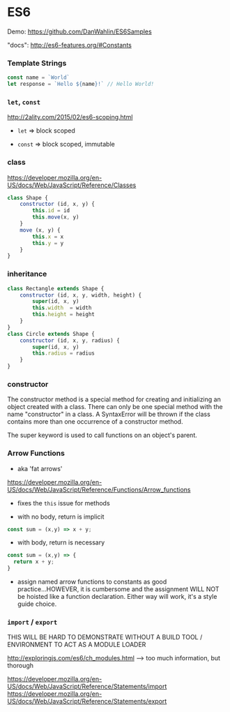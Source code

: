 # ES6

Demo: https://github.com/DanWahlin/ES6Samples

"docs": http://es6-features.org/#Constants

### Template Strings

```js
const name = `World`
let response = `Hello ${name}!` // Hello World!
```

### `let`, `const`

http://2ality.com/2015/02/es6-scoping.html

* `let` => block scoped

* `const` => block scoped, immutable

### class

https://developer.mozilla.org/en-US/docs/Web/JavaScript/Reference/Classes

```js
class Shape {
    constructor (id, x, y) {
        this.id = id
        this.move(x, y)
    }
    move (x, y) {
        this.x = x
        this.y = y
    }
}
```

### inheritance

```js
class Rectangle extends Shape {
    constructor (id, x, y, width, height) {
        super(id, x, y)
        this.width  = width
        this.height = height
    }
}
class Circle extends Shape {
    constructor (id, x, y, radius) {
        super(id, x, y)
        this.radius = radius
    }
}
```

### constructor
The constructor method is a special method for creating and initializing an object created with a class. There can only be one special method with the name "constructor" in a class. A SyntaxError will be thrown if the class contains more than one occurrence of a constructor method.

The super keyword is used to call functions on an object's parent.

### Arrow Functions
* aka 'fat arrows'

https://developer.mozilla.org/en-US/docs/Web/JavaScript/Reference/Functions/Arrow_functions

* fixes the `this` issue for methods

* with no body, return is implicit

```js
const sum = (x,y) => x + y;
```

* with body, return is necessary

```js
const sum = (x,y) => {
  return x + y;
}
```

* assign named arrow functions to constants as good practice...HOWEVER, it is cumbersome and the assignment WILL NOT be hoisted like a function declaration. Either way will work, it's a style guide choice.

### `import` / `export`

THIS WILL BE HARD TO DEMONSTRATE WITHOUT A BUILD TOOL / ENVIRONMENT TO ACT AS A MODULE LOADER

http://exploringjs.com/es6/ch_modules.html --> too much information, but thorough


https://developer.mozilla.org/en-US/docs/Web/JavaScript/Reference/Statements/import
https://developer.mozilla.org/en-US/docs/Web/JavaScript/Reference/Statements/export
